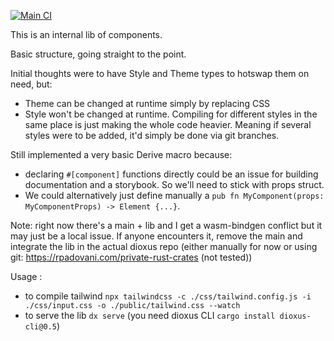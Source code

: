[![Main CI](https://github.com/42Angouleme/dioxus-components/actions/workflows/mail.yml/badge.svg)](https://github.com/42Angouleme/dioxus-components/actions/workflows/mail.yml)

This is an internal lib of components.

Basic structure, going straight to the point.

Initial thoughts were to have Style and Theme types to hotswap them on need, but:
- Theme can be changed at runtime simply by replacing CSS
- Style won't be changed at runtime. Compiling for different styles in the same place is just making the whole code heavier.
Meaning if several styles were to be added, it'd simply be done via git branches.

Still implemented a very basic Derive macro because:
- declaring `#[component]` functions directly could be an issue for building documentation and a storybook. So we'll need to stick with props struct.
- We could alternatively just define manually a `pub fn MyComponent(props: MyComponentProps) -> Element {...}`.

Note: right now there's a main + lib and I get a wasm-bindgen conflict but it may just be a local issue. If anyone encounters it, remove the main and integrate the lib in the actual dioxus repo (either manually for now or using git: https://rpadovani.com/private-rust-crates (not tested))


Usage : 

- to compile tailwind `npx tailwindcss -c ./css/tailwind.config.js -i ./css/input.css -o ./public/tailwind.css --watch`
- to serve the lib `dx serve` (you need dioxus CLI `cargo install dioxus-cli@0.5`)

